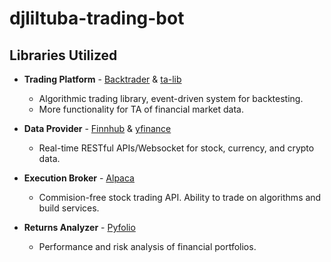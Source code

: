 # djliltuba-trading-bot

## Libraries Utilized

-   **Trading Platform**  - [Backtrader](https://github.com/mementum/backtrader) & [ta-lib](https://github.com/mrjbq7/ta-lib)
    - Algorithmic trading library, event-driven system for backtesting.
    - More functionality for TA of financial market data.

-   **Data Provider**     - [Finnhub](https://finnhub.io/) & [yfinance](https://github.com/ranaroussi/yfinance)
    - Real-time RESTful APIs/Websocket for stock, currency, and crypto data.

-   **Execution Broker**  - [Alpaca](https://alpaca.markets/) 
    - Commision-free stock trading API. Ability to trade on algorithms and build services.

-   **Returns Analyzer**  - [Pyfolio](https://github.com/quantopian/pyfolio)
    - Performance and risk analysis of financial portfolios.